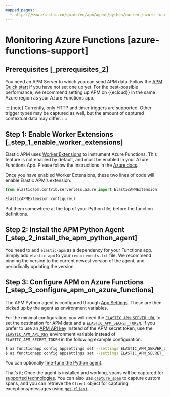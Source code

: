 ```yaml
---
mapped_pages:
  - https://www.elastic.co/guide/en/apm/agent/python/current/azure-functions-support.html
---
```


# Monitoring Azure Functions [azure-functions-support]


## Prerequisites [_prerequisites_2]

You need an APM Server to which you can send APM data. Follow the [APM Quick start](docs-content://solutions/observability/apps/get-started-with-apm.md) if you have not set one up yet. For the best-possible performance, we recommend setting up APM on {{ecloud}} in the same Azure region as your Azure Functions app.

::::{note}
Currently, only HTTP and timer triggers are supported. Other trigger types may be captured as well, but the amount of captured contextual data may differ.
::::



## Step 1: Enable Worker Extensions [_step_1_enable_worker_extensions]

Elastic APM uses [Worker Extensions](https://learn.microsoft.com/en-us/azure/azure-functions/functions-reference-python?tabs=asgi%2Capplication-level&pivots=python-mode-configuration#python-worker-extensions) to instrument Azure Functions. This feature is not enabled by default, and must be enabled in your Azure Functions App. Please follow the instructions in the [Azure docs](https://learn.microsoft.com/en-us/azure/azure-functions/functions-reference-python?tabs=asgi%2Capplication-level&pivots=python-mode-configuration#using-extensions).

Once you have enabled Worker Extensions, these two lines of code will enable Elastic APM’s extension:

```python
from elasticapm.contrib.serverless.azure import ElasticAPMExtension

ElasticAPMExtension.configure()
```

Put them somewhere at the top of your Python file, before the function definitions.


## Step 2: Install the APM Python Agent [_step_2_install_the_apm_python_agent]

You need to add `elastic-apm` as a dependency for your Functions app. Simply add `elastic-apm` to your `requirements.txt` file. We recommend pinning the version to the current newest version of the agent, and periodically updating the version.


## Step 3: Configure APM on Azure Functions [_step_3_configure_apm_on_azure_functions]

The APM Python agent is configured through [App Settings](https://learn.microsoft.com/en-us/azure/azure-functions/functions-how-to-use-azure-function-app-settings?tabs=portal#settings). These are then picked up by the agent as environment variables.

For the minimal configuration, you will need the [`ELASTIC_APM_SERVER_URL`](/reference/configuration.md#config-server-url) to set the destination for APM data and a [`ELASTIC_APM_SECRET_TOKEN`](/reference/configuration.md#config-secret-token). If you prefer to use an [APM API key](docs-content://solutions/observability/apps/api-keys.md) instead of the APM secret token, use the [`ELASTIC_APM_API_KEY`](/reference/configuration.md#config-api-key) environment variable instead of `ELASTIC_APM_SECRET_TOKEN` in the following example configuration.

```bash
$ az functionapp config appsettings set --settings ELASTIC_APM_SERVER_URL=https://example.apm.northeurope.azure.elastic-cloud.com:443
$ az functionapp config appsettings set --settings ELASTIC_APM_SECRET_TOKEN=verysecurerandomstring
```

You can optionally [fine-tune the Python agent](/reference/configuration.md).

That’s it; Once the agent is installed and working, spans will be captured for [supported technologies](/reference/supported-technologies.md). You can also use [`capture_span`](/reference/api-reference.md#api-capture-span) to capture custom spans, and you can retrieve the `Client` object for capturing exceptions/messages using [`get_client`](/reference/api-reference.md#api-get-client).

